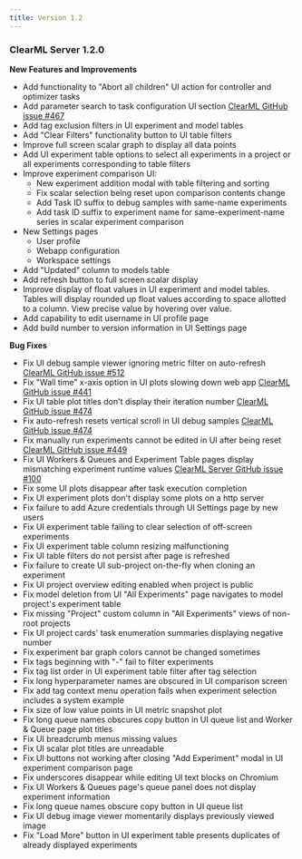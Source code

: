 ```yaml
---
title: Version 1.2
---
```


### ClearML Server 1.2.0

**New Features and Improvements**
* Add functionality to "Abort all children" UI action for controller and optimizer tasks
* Add parameter search to task configuration UI section [ClearML GitHub issue #467](https://github.com/allegroai/clearml/issues/467)
* Add tag exclusion filters in UI experiment and model tables
* Add "Clear Filters" functionality button to UI table filters
* Improve full screen scalar graph to display all data points
* Add UI experiment table options to select all experiments in a project or all experiments corresponding to table filters
* Improve experiment comparison UI: 
    * New experiment addition modal with table filtering and sorting 
    * Fix scalar selection being reset upon comparison contents change
    * Add Task ID suffix to debug samples with same-name experiments
    * Add task ID suffix to experiment name for same-experiment-name series in scalar experiment comparison
* New Settings pages
    * User profile
    * Webapp configuration
    * Workspace settings
* Add "Updated" column to models table 
* Add refresh button to full screen scalar display
* Improve display of float values in UI experiment and model tables. Tables will display rounded up float values 
  according to space allotted to a column. View precise value by hovering over value. 
* Add capability to edit username in UI profile page
* Add build number to version information in UI Settings page

**Bug Fixes**

* Fix UI debug sample viewer ignoring metric filter on auto-refresh [ClearML GitHub issue #512](https://github.com/allegroai/clearml/issues/512)
* Fix "Wall time" x-axis option in UI plots slowing down web app [ClearML GitHub issue #441](https://github.com/allegroai/clearml/issues/441)
* Fix UI table plot titles don't display their iteration number [ClearML GitHub issue #474](https://github.com/allegroai/clearml/issues/474)
* Fix auto-refresh resets vertical scroll in UI debug samples [ClearML GitHub issue #474](https://github.com/allegroai/clearml/issues/474)
* Fix manually run experiments cannot be edited in UI after being reset  [ClearML GitHub issue #449](https://github.com/allegroai/clearml/issues/449) 
* Fix UI Workers & Queues and Experiment Table pages display mismatching experiment runtime values [ClearML Server GitHub issue #100](https://github.com/allegroai/clearml-server/issues/100)
* Fix some UI plots disappear after task execution completion
* Fix UI experiment plots don't display some plots on a http server
* Fix failure to add Azure credentials through UI Settings page by new users 
* Fix UI experiment table failing to clear selection of off-screen experiments 
* Fix UI experiment table column resizing malfunctioning
* Fix UI table filters do not persist after page is refreshed
* Fix failure to create UI sub-project on-the-fly when cloning an experiment
* Fix UI project overview editing enabled when project is public
* Fix model deletion from UI "All Experiments" page navigates to model project's experiment table
* Fix missing "Project" custom column in "All Experiments" views of non-root projects
* Fix UI project cards' task enumeration summaries displaying negative number 
* Fix experiment bar graph colors cannot be changed sometimes
* Fix tags beginning with "-" fail to filter experiments 
* Fix tag list order in UI experiment table filter after tag selection
* Fix long hyperparameter names are obscured in UI comparison screen
* Fix add tag context menu operation fails when experiment selection includes a system example
* Fix size of low value points in UI metric snapshot plot
* Fix long queue names obscures copy button in UI queue list and Worker & Queue page plot titles 
* Fix UI breadcrumb menus missing values
* Fix UI scalar plot titles are unreadable
* Fix UI buttons not working after closing "Add Experiment" modal in UI experiment comparison page
* Fix underscores disappear while editing UI text blocks on Chromium
* Fix UI Workers & Queues page's queue panel does not display experiment information
* Fix long queue names obscure copy button in UI queue list
* Fix UI debug image viewer momentarily displays previously viewed image
* Fix "Load More" button in UI experiment table presents duplicates of already displayed experiments
